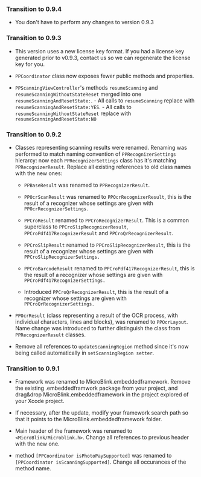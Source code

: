 ### Transition to 0.9.4

- You don't have to perform any changes to version 0.9.3

### Transition to 0.9.3

- This version uses a new license key format. If you had a license key generated prior to v0.9.3, contact us so we can regenerate the license key for you.

- `PPCoordinator` class now exposes fewer public methods and properties.

- `PPScanningViewController`'s methods `resumeScanning` and `resumeScanningWithoutStateReset` merged into one `resumeScanningAndResetState:`. 
        - All calls to `resumeScanning` replace with `resumeScanningAndResetState:YES`.
        - All calls to `resumeScanningWithoutStateReset` replace with `resumeScanningAndResetState:NO`

### Transition to 0.9.2

- Classes representing scanning results were renamed. Renaming was performed to match naming convention of `PPRecognizerSettings` hierarcy: now each `PPRecognizerSettings` class has it's matching `PPRecognizerResult`. Replace all existing references to old class names with the new ones:

	- `PPBaseResult` was renamed to `PPRecognizerResult`. 

	- `PPOcrScanResult` was renamed to `PPOcrRecognizerResult`, this is the result of a recognizer whose settings are given with `PPOcrRecognizerSettings.`

	- `PPCroResult` renamed to `PPCroRecognizerResult`. This is a common superclass to `PPCroSlipRecognizerResult`, `PPCroPdf417RecognizerResult` and `PPCroQrRecognizerResult`.

	- `PPCroSlipResult` renamed to `PPCroSlipRecognizerResult`, this is the result of a recognizer whose settings are given with `PPCroSlipRecognizerSettings.`

	- `PPCroBarcodeResult` renamed to `PPCroPdf417RecognizerResult`, this is the result of a recognizer whose settings are given with `PPCroPdf417RecognizerSettings.`

	- Introduced `PPCroQrRecognizerResult`, this is the result of a recognizer whose settings are given with `PPCroQrRecognizerSettings.`
	
- `PPOcrResult` (class representing a result of the OCR process, with individual characters, lines and blocks), was renamed to `PPOcrLayout`. Name change was introduced to further distinguish the class from `PPRecognizerResult` classes.

- Remove all references to `updateScanningRegion` method since it's now being called automatically in `setScanningRegion setter`.

### Transition to 0.9.1

- Framework was renamed to MicroBlink.embeddedframework. Remove the existing .embeddedframwork package from your project, and drag&drop MicroBlink.embeddedframework in the project explored of your Xcode project.

- If necessary, after the update, modify your framework search path so that it points to the  MicroBlink.embeddedframework folder.

- Main header of the framework was renamed to `<MicroBlink/Microblink.h>`. Change all references to previous header with the new one.

- method `[PPCoordinator isPhotoPaySupported]` was renamed to `[PPCoordinator isScanningSupported]`. Change all occurances of the method name.